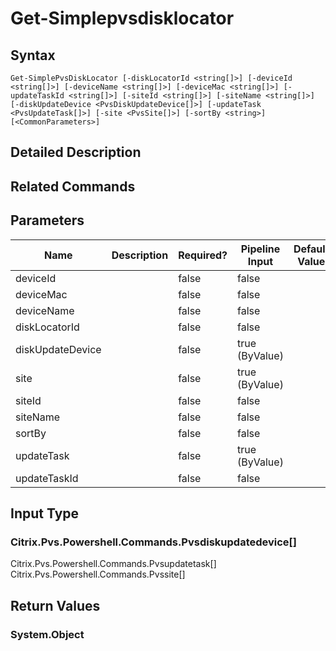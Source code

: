 ﻿
# Get-Simplepvsdisklocator

## Syntax

```
Get-SimplePvsDiskLocator [-diskLocatorId <string[]>] [-deviceId <string[]>] [-deviceName <string[]>] [-deviceMac <string[]>] [-updateTaskId <string[]>] [-siteId <string[]>] [-siteName <string[]>] [-diskUpdateDevice <PvsDiskUpdateDevice[]>] [-updateTask <PvsUpdateTask[]>] [-site <PvsSite[]>] [-sortBy <string>] [<CommonParameters>]
```

## Detailed Description

## Related Commands

## Parameters
| Name   | Description | Required? | Pipeline Input | Default Value |
| --- | --- | --- | --- | --- |
| deviceId |  | false | false |  |
| deviceMac |  | false | false |  |
| deviceName |  | false | false |  |
| diskLocatorId |  | false | false |  |
| diskUpdateDevice |  | false | true (ByValue) |  |
| site |  | false | true (ByValue) |  |
| siteId |  | false | false |  |
| siteName |  | false | false |  |
| sortBy |  | false | false |  |
| updateTask |  | false | true (ByValue) |  |
| updateTaskId |  | false | false |  |

## Input Type

### Citrix.Pvs.Powershell.Commands.Pvsdiskupdatedevice\[\]  
Citrix.Pvs.Powershell.Commands.Pvsupdatetask\[\]  
Citrix.Pvs.Powershell.Commands.Pvssite\[\]

## Return Values

### System.Object

